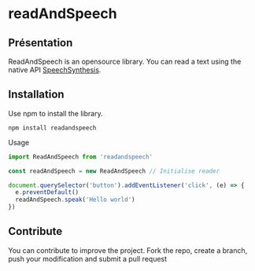 # readAndSpeech

## Présentation
ReadAndSpeech is an opensource library.
You can read a text using the native API [SpeechSynthesis](https://developer.mozilla.org/en-US/docs/Web/API/SpeechSynthesis).

## Installation
Use npm to install the library.
```
npm install readandspeech
```
Usage
```javascript
import ReadAndSpeech from 'readandspeech'

const readAndSpeech = new ReadAndSpeech // Initialise reader

document.querySelector('button').addEventListener('click', (e) => {
  e.preventDefault()
  readAndSpeech.speak('Hello world')
})
```

## Contribute
You can contribute to improve the project.
Fork the repo, create a branch, push your modification and submit a pull request